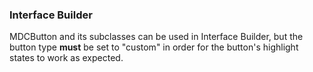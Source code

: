 ### Interface Builder

MDCButton and its subclasses can be used in Interface Builder, but the button type **must** be set
to "custom" in order for the button's highlight states to work as expected.
